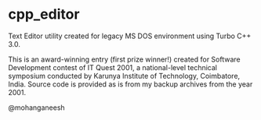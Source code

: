 # cpp_editor

Text Editor utility created for legacy MS DOS environment using Turbo C++ 3.0.

This is an award-winning entry (first prize winner!) created for Software Development contest of IT Quest 2001, a national-level technical symposium conducted by Karunya Institute of Technology, Coimbatore, India. Source code is provided as is from my backup archives from the year 2001.

@mohanganeesh
